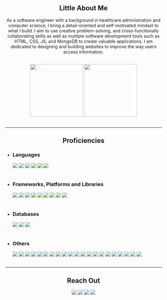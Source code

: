 <h2 align="center">Little About Me</h2>
<p align="center">As a software engineer with a background in healthcare administration and computer science, I bring a detail-oriented and self-motivated mindset to what I build. I aim to use creative problem-solving, and cross-functionally collaborating skills as well as multiple software development tools such as HTML, CSS, JS, and MongoDB to create valuable applications. I am dedicated to designing and building websites to improve the way users access information.</p>

<br>

<div align="center">
  <img src="https://github-readme-stats.vercel.app/api?username=chenannchi&show_icons=true&theme=radical" style="height:170px">
  <img src="https://github-readme-stats.vercel.app/api/top-langs/?username=chenannchi&layout=compact&theme=radical" style="height:170px;">
</div>

<br>

<hr>

<h2 align="center">Proficiencies</h2>
<ul>
  <li>
    <h3>Languages</h3>
      <div>
        <img src="https://img.shields.io/badge/html5-%23E34F26.svg?style=for-the-badge&logo=html5&logoColor=white" />
        <img src="https://img.shields.io/badge/css3-%231572B6.svg?style=for-the-badge&logo=css3&logoColor=white" />
        <img src="https://img.shields.io/badge/javascript-%23323330.svg?style=for-the-badge&logo=javascript&logoColor=%23F7DF1E" />
        <img src="https://img.shields.io/badge/python-3670A0?style=for-the-badge&logo=python&logoColor=ffdd54" />
        <img src="https://img.shields.io/badge/c-%2300599C.svg?style=for-the-badge&logo=c&logoColor=white" />
        <img src="https://img.shields.io/badge/c++-%2300599C.svg?style=for-the-badge&logo=c%2B%2B&logoColor=white" />
      </div>
    <br>
  </li>
  <li>
    <h3>Frameworks, Platforms and Libraries</h3>
      <div>
        <img src="https://img.shields.io/badge/NPM-%23000000.svg?style=for-the-badge&logo=npm&logoColor=white" />
        <img src="https://img.shields.io/badge/node.js-6DA55F?style=for-the-badge&logo=node.js&logoColor=white" />
        <img src="https://img.shields.io/badge/react-%2320232a.svg?style=for-the-badge&logo=react&logoColor=%2361DAFB" />
        <img src="https://img.shields.io/badge/vuejs-%2335495e.svg?style=for-the-badge&logo=vuedotjs&logoColor=%234FC08D" />
        <img src="https://img.shields.io/badge/Anaconda-%2344A833.svg?style=for-the-badge&logo=anaconda&logoColor=white" />
        <img src="https://img.shields.io/badge/bootstrap-%23563D7C.svg?style=for-the-badge&logo=bootstrap&logoColor=white" />
        <img src="https://img.shields.io/badge/django-%23092E20.svg?style=for-the-badge&logo=django&logoColor=white" />
        <img src="https://img.shields.io/badge/express.js-%23404d59.svg?style=for-the-badge&logo=express&logoColor=%2361DAFB" />
        <img src="https://img.shields.io/badge/JWT-black?style=for-the-badge&logo=JSON%20web%20tokens" />
      </div>
    <br>
  </li>
  <li>
    <h3>Databases</h3>
    <div>
      <img src="https://img.shields.io/badge/mysql-%2300f.svg?style=for-the-badge&logo=mysql&logoColor=white" />
      <img src="https://img.shields.io/badge/postgres-%23316192.svg?style=for-the-badge&logo=postgresql&logoColor=white" />
      <img src="https://img.shields.io/badge/MongoDB-%234ea94b.svg?style=for-the-badge&logo=mongodb&logoColor=white" />
    </div>
    <br>
  </li>
  <li>
    <h3>Others</h3>
    <div>
      <img src="https://img.shields.io/badge/docker-%230db7ed.svg?style=for-the-badge&logo=docker&logoColor=white" />
      <img src="https://img.shields.io/badge/github-%23121011.svg?style=for-the-badge&logo=github&logoColor=white" />
      <img src="https://img.shields.io/badge/Postman-FF6C37?style=for-the-badge&logo=postman&logoColor=white" />
      <img src="https://img.shields.io/badge/git-%23F05033.svg?style=for-the-badge&logo=git&logoColor=white" />
      <img src="https://img.shields.io/badge/Ubuntu-E95420?style=for-the-badge&logo=ubuntu&logoColor=white" />
      <img src="https://img.shields.io/badge/Windows-0078D6?style=for-the-badge&logo=windows&logoColor=white" />
      <img src="https://img.shields.io/badge/Visual%20Studio-5C2D91.svg?style=for-the-badge&logo=visual-studio&logoColor=white" />
      <img src="https://img.shields.io/badge/Notion-%23000000.svg?style=for-the-badge&logo=notion&logoColor=white" />
      <img src="https://img.shields.io/badge/Trello-%23026AA7.svg?style=for-the-badge&logo=Trello&logoColor=white" />
      <img src="https://img.shields.io/badge/Discord-%235865F2.svg?style=for-the-badge&logo=discord&logoColor=white" />
      <img src="https://img.shields.io/badge/Slack-4A154B?style=for-the-badge&logo=slack&logoColor=white" />
      <img src="https://img.shields.io/badge/Zoom-2D8CFF?style=for-the-badge&logo=zoom&logoColor=white" />
      <img src="https://img.shields.io/badge/Canva-%2300C4CC.svg?style=for-the-badge&logo=Canva&logoColor=white" />
      <img src="https://img.shields.io/badge/Codepen-000000?style=for-the-badge&logo=codepen&logoColor=white" />
      <img src="https://img.shields.io/badge/LeetCode-000000?style=for-the-badge&logo=LeetCode&logoColor=#d16c06" />
      <img src="https://img.shields.io/badge/Coursera-%230056D2.svg?style=for-the-badge&logo=Coursera&logoColor=white" />
      <img src="https://img.shields.io/badge/MDN_Web_Docs-black?style=for-the-badge&logo=mdnwebdocs&logoColor=white" />
      <img src="https://img.shields.io/badge/Udemy-A435F0?style=for-the-badge&logo=Udemy&logoColor=white" />
      <img src="https://img.shields.io/badge/azure-%230072C6.svg?style=for-the-badge&logo=microsoftazure&logoColor=white" />
      <img src="https://img.shields.io/badge/heroku-%23430098.svg?style=for-the-badge&logo=heroku&logoColor=white" />
      <img src="https://img.shields.io/badge/netlify-%23000000.svg?style=for-the-badge&logo=netlify&logoColor=#00C7B7" />
    </div>
    <br>
  </li>
</ul>

<hr>

<h2 align="center">Reach Out</h2>
<div align="center">
  <a href="mailto:anchichenusa@gmail.com"><img src="https://img.shields.io/badge/Gmail-D14836?style=for-the-badge&logo=gmail&logoColor=white"></a>
  <a href="https://www.linkedin.com/in/anchi-chen/" target="_blank"><img src="https://img.shields.io/badge/linkedin-%230077B5.svg?style=for-the-badge&logo=linkedin&logoColor=white"></a>
  <a href="https://github.com/chenannchi" target="_blank"><img src="https://img.shields.io/badge/github-%23121011.svg?style=for-the-badge&logo=github&logoColor=white"></a>
  <a href="https://anchi-chen-portfolio.netlify.app/" target="_blank"><img src="https://img.shields.io/badge/-Personal_Website-000000?style=for-the-badge&logo=Coderwall&logoColor=white" /></a>
</div>


<!--
**chenannchi/chenannchi** is a ✨ _special_ ✨ repository because its `README.md` (this file) appears on your GitHub profile.

Here are some ideas to get you started:

- 🔭 I’m currently working on ...
- 🌱 I’m currently learning ...
- 👯 I’m looking to collaborate on ...
- 🤔 I’m looking for help with ...
- 💬 Ask me about ...
- 📫 How to reach me: ...
- 😄 Pronouns: ...
- ⚡ Fun fact: ...
-->

